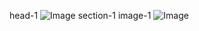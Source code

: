head-1
![Image](https://github.com/user-attachments/assets/4d81ac7e-9536-4457-8b35-0c136a1a64a8)
section-1
image-1
![Image](https://github.com/user-attachments/assets/6a093e60-093c-4a0e-9faf-37f84cadfe0f)
